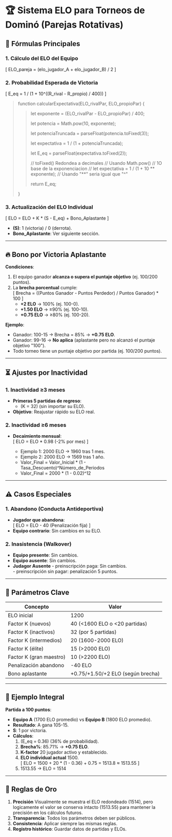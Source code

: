 # 🏆 Sistema ELO para Torneos de Dominó (Parejas Rotativas)

## 📌 **Fórmulas Principales**

### 1. **Cálculo del ELO del Equipo**
\[
ELO_pareja = (elo_jugador_A + elo_jugador_B) / 2
\]


### 2. **Probabilidad Esperada de Victoria**
\[
E_eq = 1 / (1 + 10^((R_rival - R_propio) / 400))
\]

>function calcularExpectativa(ELO_rivalPar, ELO_propioPar) {
>  
>  >let exponente = (ELO_rivalPar - ELO_propioPar) / 400;
>>
>  >let potencia = Math.pow(10, exponente);
>>
>  >let potenciaTruncada = parseFloat(potencia.toFixed(3));
>>
>  >let expectativa = 1 / (1 + potenciaTruncada);
>>
>  >let E_eq = parseFloat(expectativa.toFixed(2)); 
>  >
>  >// toFixed() Redondea a decimales
>  >// Usando Math.pow()
>  >// 1O base de la exponenciacion
>  >// let expectativa = 1 / (1 + 10 ** exponente); // Usando "**" seria igual que "^" 
>  >
>  >return E_eq;
>
>}


### 3. **Actualización del ELO Individual**
\[
ELO = ELO + K * (S - E_eq) + Bono_Aplastante
\]
- **\(S\)**: 1 (victoria) / 0 (derrota).
- **Bono_Aplastante**: Ver siguiente sección.

---

## 🔥 **Bono por Victoria Aplastante**
**Condiciones**:  
1. El equipo ganador **alcanza o supera el puntaje objetivo** (ej. 100/200 puntos).  
2. La **brecha porcentual** cumple:  
   \[
   Brecha = ((Puntos Ganador - Puntos Perdedor) / Puntos Ganador) * 100
   \]
   - **+2 ELO** → 100% (ej. 100-0).  
   - **+1.50 ELO** → ≥90% (ej. 100-10).  
   - **+0.75 ELO** → ≥80% (ej. 100-20).  

**Ejemplo**:  
- Ganador: 100-15 → Brecha = 85% → **+0.75 ELO**.  
- Ganador: 99-16 → **No aplica** (aplastante pero no alcanzó el puntaje objetivo "100").
- Todo torneo tiene un puntaje objetivo por partida (ej. 100/200 puntos).  

---

## ⏳ **Ajustes por Inactividad**
### 1. **Inactividad ≥3 meses**
- **Primeras 5 partidas de regreso**:  
  - \(K = 32\) (sin importar su ELO).  
- **Objetivo**: Reajustar rápido su ELO real.  

### 2. **Inactividad ≥6 meses**
- **Decaimiento mensual**:  
  \[
    ELO = ELO * 0.98 (-2% por mes)  \]

  - Ejemplo 1: 2000 ELO → 1960 tras 1 mes. 
  - Ejemplo 2: 2000 ELO → 1569 tras 1 año. 
  - Valor_Final = Valor_Inicial * (1 - Tasa_Descuento)^Número_de_Periodos 
  - Valor_Final = 2000 * (1 - 0.02)^12 

---

## ⚠️ **Casos Especiales**
### 1. **Abandono (Conducta Antideportiva)**
- **Jugador que abandona**:  
  \[
  ELO = ELO - 40 (Penalización fija)
  \]
- **Equipo contrario**: Sin cambios en su ELO.  

### 2. **Inasistencia (Walkover)**
- **Equipo presente**: Sin cambios.  
- **Equipo ausente**: Sin cambios.
- **Judagor Ausente** 
      - preinscripción paga: Sin cambios.   
      - preinscripción sin pagar: penalización 5 puntos.   

---

## 🎯 **Parámetros Clave**
| **Concepto**          | **Valor**                               |
|-----------------------|-----------------------------------------|
| ELO inicial           | 1200                                    |
| Factor K (nuevos)     | 40 (<1600 ELO o <20 partidas)           |
| Factor K (inactivos)  | 32 (por 5 partidas)                     |
| Factor K (intermedios)| 20 (1600-2000 ELO)                      |
| Factor K (élite)      | 15 (>2000 ELO)                          |
| Factor K (gran maestro)| 10 (>2200 ELO)                          |
| Penalización abandono | -40 ELO                                  |
| Bono aplastante       | +0.75/+1.50/+2 ELO (según brecha)             |

---

## 📝 **Ejemplo Integral**
**Partida a 100 puntos**:  
- **Equipo A** (1700 ELO promedio) vs **Equipo B** (1800 ELO promedio).  
- **Resultado**: A gana 105-15.  
- **S**: 1 por victoria.  
- **Cálculos**:  
  1. (E_eq = 0.36) (36% de probabilidad).  
  2. **Brecha%**: 85.71% → **+0.75 ELO**.  
  3. **K-factor** 20 jugador activo y establecido.  
  4. **ELO individual actual** 1500.  
     \[
     ELO = 1500 + 20 * (1 - 0.36) + 0.75 = 1513.8 ≈ 1513.55
     \]
  5. 1513.55 → ELO = 1514

---

## 📌 **Reglas de Oro**
1. **Precisión** Visualmente se muestra el ELO redondeado (1514), pero logicamente el valor se conserva intacto (1513.55) para mantener la precisión en los cálculos futuros. 
2. **Transparencia**: Todos los parámetros deben ser públicos.  
3. **Consistencia**: Aplicar siempre las mismas reglas.  
4. **Registro histórico**: Guardar datos de partidas y ELOs.  